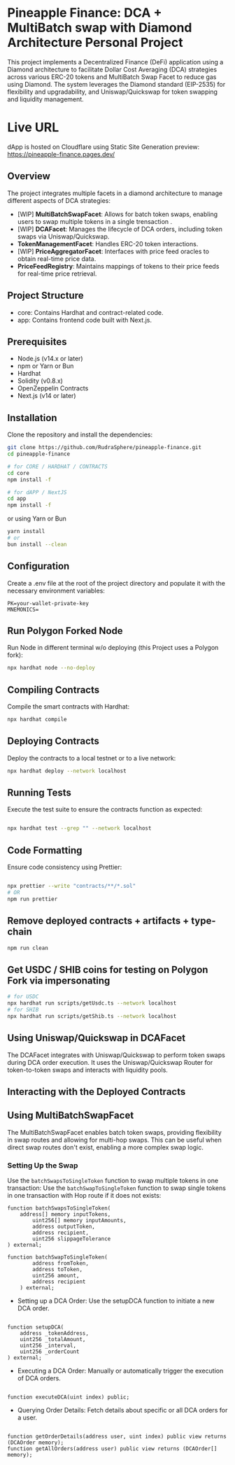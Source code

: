 # Pineapple Finance: DCA + MultiBatch swap with Diamond Architecture Personal Project

This project implements a Decentralized Finance (DeFi) application using a Diamond architecture to facilitate Dollar Cost Averaging (DCA) strategies across various ERC-20 tokens and MultiBatch Swap Facet to reduce gas using Diamond. The system leverages the Diamond standard (EIP-2535) for flexibility and upgradability, and Uniswap/Quickswap for token swapping and liquidity management.

# Live URL

dApp is hosted on Cloudflare using Static Site Generation
preview: https://pineapple-finance.pages.dev/

## Overview

The project integrates multiple facets in a diamond architecture to manage different aspects of DCA strategies:

- [WIP] **MultiBatchSwapFacet**: Allows for batch token swaps, enabling users to swap multiple tokens in a single trensaction .
- [WIP] **DCAFacet**: Manages the lifecycle of DCA orders, including token swaps via Uniswap/Quickswap.
- **TokenManagementFacet**: Handles ERC-20 token interactions.
- [WIP] **PriceAggregatorFacet**: Interfaces with price feed oracles to obtain real-time price data.
- **PriceFeedRegistry**: Maintains mappings of tokens to their price feeds for real-time price retrieval.

## Project Structure

- core: Contains Hardhat and contract-related code.
- app: Contains frontend code built with Next.js.

## Prerequisites

- Node.js (v14.x or later)
- npm or Yarn or Bun
- Hardhat
- Solidity (v0.8.x)
- OpenZeppelin Contracts
- Next.js (v14 or later)

## Installation

Clone the repository and install the dependencies:

```bash
git clone https://github.com/RudraSphere/pineapple-finance.git
cd pineapple-finance

# for CORE / HARDHAT / CONTRACTS
cd core
npm install -f

# for dAPP / NextJS
cd app
npm install -f
```

or using Yarn or Bun

```bash
yarn install
# or
bun install --clean
```

## Configuration

Create a .env file at the root of the project directory and populate it with the necessary environment variables:

```plaintext
PK=your-wallet-private-key
MNEMONICS=
```

## Run Polygon Forked Node

Run Node in different terminal w/o deploying (this Project uses a Polygon fork):

```bash
npx hardhat node --no-deploy
```

## Compiling Contracts

Compile the smart contracts with Hardhat:

```bash
npx hardhat compile
```

## Deploying Contracts

Deploy the contracts to a local testnet or to a live network:

```bash
npx hardhat deploy --network localhost
```

## Running Tests

Execute the test suite to ensure the contracts function as expected:

```bash

npx hardhat test --grep "" --network localhost
```

## Code Formatting

Ensure code consistency using Prettier:

```bash

npx prettier --write "contracts/**/*.sol"
# OR
npm run prettier
```

## Remove deployed contracts + artifacts + type-chain

```bash
npm run clean
```

## Get USDC / SHIB coins for testing on Polygon Fork via impersonating

```bash
# for USDC
npx hardhat run scripts/getUsdc.ts --network localhost
# for SHIB
npx hardhat run scripts/getShib.ts --network localhost
```

## Using Uniswap/Quickswap in DCAFacet

The DCAFacet integrates with Uniswap/Quickswap to perform token swaps during DCA order execution. It uses the Uniswap/Quickswap Router for token-to-token swaps and interacts with liquidity pools.

## Interacting with the Deployed Contracts

## Using MultiBatchSwapFacet

The MultiBatchSwapFacet enables batch token swaps, providing flexibility in swap routes and allowing for multi-hop swaps. This can be useful when direct swap routes don't exist, enabling a more complex swap logic.

### Setting Up the Swap

Use the `batchSwapsToSingleToken` function to swap multiple tokens in one transaction:
Use the `batchSwapToSingleToken` function to swap single tokens in one transaction with Hop route if it does not exists:

```solidity
function batchSwapsToSingleToken(
    address[] memory inputTokens,
        uint256[] memory inputAmounts,
        address outputToken,
        address recipient,
        uint256 slippageTolerance
) external;

function batchSwapToSingleToken(
        address fromToken,
        address toToken,
        uint256 amount,
        address recipient
    ) external;
```

- Setting up a DCA Order: Use the setupDCA function to initiate a new DCA order.

```solidity

function setupDCA(
    address _tokenAddress,
    uint256 _totalAmount,
    uint256 _interval,
    uint256 _orderCount
) external;
```

- Executing a DCA Order: Manually or automatically trigger the execution of DCA orders.

```solidity

function executeDCA(uint index) public;
```

- Querying Order Details: Fetch details about specific or all DCA orders for a user.

```solidity

function getOrderDetails(address user, uint index) public view returns (DCAOrder memory);
function getAllOrders(address user) public view returns (DCAOrder[] memory);
```
